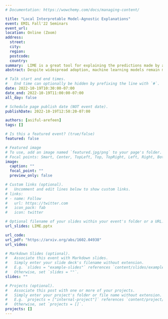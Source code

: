 ```yaml
---
# Documentation: https://wowchemy.com/docs/managing-content/

title: "Local Interpretable Model-Agnostic Explanations"
event: EMIL Fall'22 Seminars
event_url:
location: Online (Zoom)
address:
  street:
  city:
  region:
  postcode:
  country:
summary:  LIME is a great tool for explaining the predictions made by a model. LIME can explain any model regardless of their type, it works by building a linear model on vicinity of the sample intended to be explained.
abstract: Despite widespread adoption, machine learning models remain mostly black boxes. Understanding the reasons behind predictions is, however, quite important in assessing trust, which is fundamental if one plans to take action based on a prediction, or when choosing whether to deploy a new model. Such understanding also provides insights into the model, which can be used to transform an untrustworthy model or prediction into a trustworthy one. In this work, we propose LIME, a novel explanation technique that explains the predictions of any classifier in an interpretable and faithful manner, by learning an interpretable model locally around the prediction. We also propose a method to explain models by presenting representative individual predictions and their explanations in a non-redundant way, framing the task as a submodular optimization problem. We demonstrate the flexibility of these methods by explaining different models for text (e.g. random forests) and image classification (e.g. neural networks). We show the utility of explanations via novel experiments, both simulated and with human subjects, on various scenarios that require trust, deciding if one should trust a prediction, choosing between models, improving an untrustworthy classifier, and identifying why a classifier should not be trusted.

# Talk start and end times.
#   End time can optionally be hidden by prefixing the line with `#`.
date: 2022-10-19T10:30:00-07:00
date_end: 2022-10-19T11:00:00-07:00
all_day: false

# Schedule page publish date (NOT event date).
publishDate: 2022-10-19T12:50:20-07:00

authors: [asiful-arefeen]
tags: []

# Is this a featured event? (true/false)
featured: false

# Featured image
# To use, add an image named `featured.jpg/png` to your page's folder. 
# Focal points: Smart, Center, TopLeft, Top, TopRight, Left, Right, BottomLeft, Bottom, BottomRight.
image:
  caption: ""
  focal_point: ""
  preview_only: false

# Custom links (optional).
#   Uncomment and edit lines below to show custom links.
# links:
# - name: Follow
#   url: https://twitter.com
#   icon_pack: fab
#   icon: twitter

# Optional filename of your slides within your event's folder or a URL.
url_slides: LIME.pptx

url_code:
url_pdf: "https://arxiv.org/abs/1602.04938"
url_video:

# Markdown Slides (optional).
#   Associate this event with Markdown slides.
#   Simply enter your slide deck's filename without extension.
#   E.g. `slides = "example-slides"` references `content/slides/example-slides.md`.
#   Otherwise, set `slides = ""`.
slides: ""

# Projects (optional).
#   Associate this post with one or more of your projects.
#   Simply enter your project's folder or file name without extension.
#   E.g. `projects = ["internal-project"]` references `content/project/deep-learning/index.md`.
#   Otherwise, set `projects = []`.
projects: []
---
```

